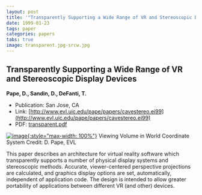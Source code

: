 ```yaml
---
layout: post
title: '"Transparently Supporting a Wide Range of VR and Stereoscopic Display Devices"'
date: 1999-01-23
tags: paper
categories: papers
tabs: true
image: transparent.jpg-srcw.jpg
---
```


## Transparently Supporting a Wide Range of VR and Stereoscopic Display Devices
**Pape, D., Sandin, D., DeFanti, T.**
- Publication: San Jose, CA
- Link: [http://www.evl.uic.edu/pape/papers/cavestereo.ei99](http://www.evl.uic.edu/pape/papers/cavestereo.ei99)
- PDF: [transparent.pdf](/documents/transparent.pdf)


[![image](https://www.evl.uic.edu/output/originals/transparent.jpg-srcw.jpg){:style="max-width: 100%"}](https://www.evl.uic.edu/output/originals/transparent.jpg-srcw.jpg)
Viewing Volume in World Coordinate System
Credit: D. Pape, EVL

This paper describes an architecture for virtual reality software which transparently supports a number of physical display systems and stereoscopic methods. Accurate, viewer-centered perspective projections are calculated, and graphics display options are set, automatically, independent of application code. The design is intended to allow greater portability of applications between different VR (and other) devices.